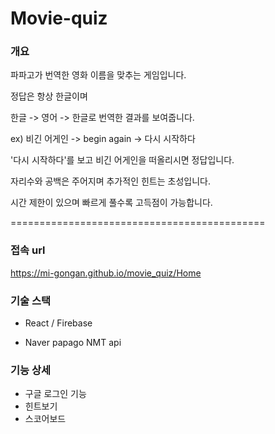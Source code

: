 Movie-quiz
============================================
### 개요
파파고가 번역한 영화 이름을 맞추는 게임입니다.

정답은 항상 한글이며 

한글 -> 영어 -> 한글로 번역한 결과를 보여줍니다.

ex) 비긴 어게인 -> begin again -> 다시 시작하다

'다시 시작하다'를 보고 비긴 어게인을 떠올리시면 정답입니다.

자리수와 공백은 주어지며 추가적인 힌트는 초성입니다.

시간 제한이 있으며 빠르게 풀수록 고득점이 가능합니다.

============================================
### 접속 url
https://mi-gongan.github.io/movie_quiz/Home

### 기술 스택
- React / Firebase

- Naver papago NMT api

### 기능 상세
- 구글 로그인 기능
- 힌트보기
- 스코어보드
